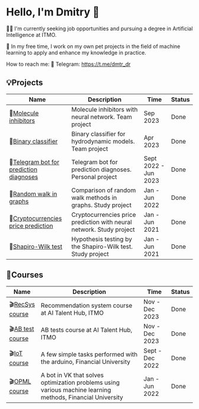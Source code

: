 # Hello, I'm Dmitry 👋

👨‍💻 I'm currently seeking job opportunities and pursuing a degree in Artificial Intelligence at ITMO.

🌱 In my free time, I work on my own pet projects in the field of machine learning to apply and enhance my knowledge in practice.

How to reach me:
💼 Telegram: https://t.me/dmtr_dr

## 💡Projects

|Name|Description|Time|Status|
|----|-----------|----|------|
|💼[Molecule inhibitors](https://github.com/Dmtr-Dr/molecule_inhibitors)|Molecule inhibitors with neural network. Team project|Sep 2023|Done|
|💼[Binary classifier](https://github.com/Dmtr-Dr/binary-classifier)|Binary classifier for hydrodynamic models. Team project|Apr 2023|Done|
|💼[Telegram bot for prediction diagnoses](https://github.com/Dmtr-Dr/web-application-for-predicting-diagnoses)|Telegram bot for prediction diagnoses. Personal project|Sept 2022 - Jun 2023|Done|
|💼[Random walk in graphs](https://github.com/Dmtr-Dr/Comparison-of-random-walk-methods-in-graphs)|Comparison of random walk methods in graphs. Study project|Jan - Jun 2022|Done|
|💼[Cryptocurrencies price prediction](https://github.com/Dmtr-Dr/Cryptocurrencies-price-prediction-with-neural-network)|Cryptocurrencies price prediction with neural network. Study project|Jan - Jun 2021|Done|
|💼[Shapiro-Wilk test](https://github.com/Dmtr-Dr/Hypothesis-testing-by-the-Shapiro-Wilk-test)|Hypothesis testing by the Shapiro-Wilk test. Study project|Jan - Jun 2021|Done|

  ## 🌱Courses
  
  |Name|Description|Time|Status|
  |----|-----------|----|------|
  |🎬[RecSys course](https://github.com/Dmtr-Dr/RecoService)|Recommendation system course at AI Talent Hub, ITMO|Nov - Dec 2023|Done|
  |🎬[AB test course](https://github.com/Dmtr-Dr/itmo_ab_2023_autumn)|AB tests course at AI Talent Hub, ITMO|Nov - Dec 2023|Done|  
  |🎬[IoT course](https://github.com/Dmtr-Dr/opml-bot)|A few simple tasks performed with the arduino, Financial University|Sept - Dec 2022|Done|
  |🎬[OPML course](https://github.com/Dmtr-Dr/opml-bot)|A bot in VK that solves optimization problems using various machine learning methods, Financial University|Jan - Jun 2022|Done|
